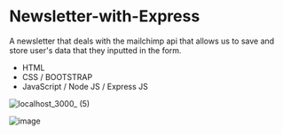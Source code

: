 # Newsletter-with-Express
A newsletter that deals with the mailchimp api that allows us to save and store user's data that they inputted in the form.

* HTML
* CSS / BOOTSTRAP
* JavaScript / Node JS / Express JS

![localhost_3000_ (5)](https://user-images.githubusercontent.com/91674419/214613191-38679f18-212c-4250-b449-544b992116ca.png)

![image](https://user-images.githubusercontent.com/91674419/214613459-d8416beb-2842-4752-ae21-520ee3f4bc24.png)
